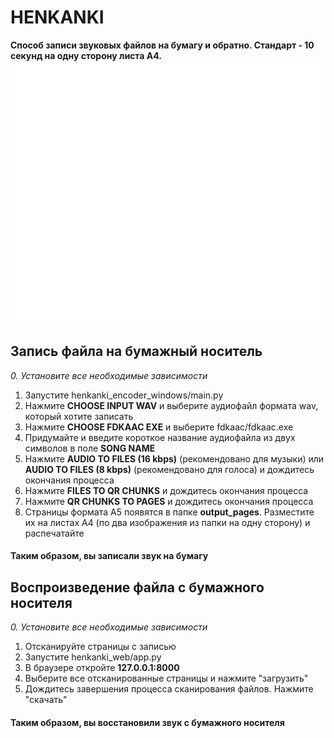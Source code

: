 # HENKANKI
**Способ записи звуковых файлов на бумагу и обратно. Стандарт - 10 секунд на одну сторону листа А4.**
![Henkanki logo](https://raw.githubusercontent.com/3znaka/HENKANKI/refs/heads/main/henkanki_web/static/img/logo.svg)

## Запись файла на бумажный носитель

*0. Установите все необходимые зависимости*
1. Запустите henkanki_encoder_windows/main.py
2. Нажмите **CHOOSE INPUT WAV** и выберите аудиофайл формата wav, который хотите записать
3. Нажмите **CHOOSE FDKAAC EXE** и выберите fdkaac/fdkaac.exe
4. Придумайте и введите короткое название аудиофайла из двух символов в поле **SONG NAME**
5. Нажмите **AUDIO TO FILES (16 kbps)** (рекомендовано для музыки) или **AUDIO TO FILES (8 kbps)** (рекомендовано для голоса) и дождитесь окончания процесса
6. Нажмите **FILES TO QR CHUNKS** и дождитесь окончания процесса
7. Нажмите **QR CHUNKS TO PAGES** и дождитесь окончания процесса
8. Страницы формата А5 появятся в папке **output_pages**. Разместите их на листах А4 (по два изображения из папки на одну сторону) и распечатайте
#### Таким образом, вы записали звук на бумагу

## Воспроизведение файла с бумажного носителя

*0. Установите все необходимые зависимости*
1. Отсканируйте страницы с записью
2. Запустите henkanki_web/app.py
3. В браузере откройте **127.0.0.1:8000**
4. Выберите все отсканированные страницы и нажмите "загрузить"
5. Дождитесь завершения процесса сканирования файлов. Нажмите "скачать"
#### Таким образом, вы восстановили звук с бумажного носителя
